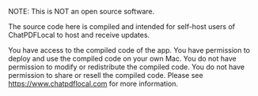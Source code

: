 NOTE: This is NOT an open source software.

The source code here is compiled and intended for self-host users of ChatPDFLocal to host and receive updates.

You have access to the compiled code of the app.
You have permission to deploy and use the compiled code on your own Mac.
You do not have permission to modify or redistribute the compiled code.
You do not have permission to share or resell the compiled code.
Please see https://www.chatpdflocal.com for more information.
